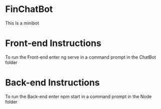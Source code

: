 # FinChatBot
 This Is a minibot

# Front-end Instructions
  To run the Front-end enter ng serve in a command prompt in the ChatBot folder

# Back-end Instructions
  To run the Back-end enter npm start in a command prompt in the Node folder
